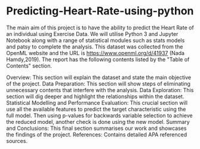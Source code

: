 # Predicting-Heart-Rate-using-python

The main aim of this project is to have the ability to predict the Heart Rate of an individual using Exercise Data. We will utilise Python 3 and Jupyter Notebook along with a range of statistical modules such as stats models and patsy to complete the analysis. This dataset was collected from the OpenML website and the URL is https://www.openml.org/d/41937 (Nada Hamdy,2019). The report has the following contents listed by the "Table of Contents" section.

Overview: This section will explain the dataset and state the main objective of the project.
Data Preparation: This section will show steps of eliminating unnecessary contents that interfere with the analysis.
Data Exploration: This section will dig deeper and highlight the relationships within the dataset.
Statistical Modelling and Performance Evaluation: This crucial section will use all the available features to predict the target characteristic using the full model. Then using p-values for backwards variable selection to achieve the reduced model, another check is done using the new model.
Summary and Conclusions: This final section summarises our work and showcases the findings of the project.
References: Contains detailed APA referenced sources.
